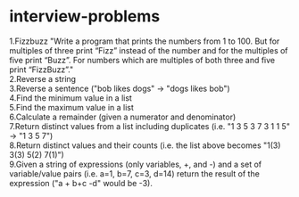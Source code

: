 # interview-problems
1.Fizzbuzz
"Write a program that prints the numbers from 1 to 100. But for multiples of three print “Fizz” instead of the number and for the multiples of five print “Buzz”. For numbers which are multiples of both three and five print “FizzBuzz”."<br/>
2.Reverse a string<br/>
3.Reverse a sentence ("bob likes dogs" -> "dogs likes bob")<br/>
4.Find the minimum value in a list<br/>
5.Find the maximum value in a list<br/>
6.Calculate a remainder (given a numerator and denominator)<br/>
7.Return distinct values from a list including duplicates (i.e. "1 3 5 3 7 3 1 1 5" -> "1 3 5 7")<br/>
8.Return distinct values and their counts (i.e. the list above becomes "1(3) 3(3) 5(2) 7(1)")<br/>
9.Given a string of expressions (only variables, +, and -) and a set of variable/value pairs (i.e. a=1, b=7, c=3, d=14) return the result of the expression ("a + b+c -d" would be -3).<br/>